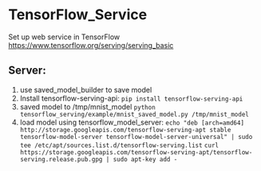 # TensorFlow_Service
Set up web service in TensorFlow
https://www.tensorflow.org/serving/serving_basic

## Server:
1. use saved_model_builder to save model
2. Install tensorflow-serving-api:
	`pip install tensorflow-serving-api`
3. saved model to /tmp/mnist_model
	`python tensorflow_serving/example/mnist_saved_model.py /tmp/mnist_model`
4. load model using tensorflow_model_server:
	`echo "deb [arch=amd64] http://storage.googleapis.com/tensorflow-serving-apt stable tensorflow-model-server tensorflow-model-server-universal" | sudo tee /etc/apt/sources.list.d/tensorflow-serving.list`
	`curl https://storage.googleapis.com/tensorflow-serving-apt/tensorflow-serving.release.pub.gpg | sudo apt-key add -`
